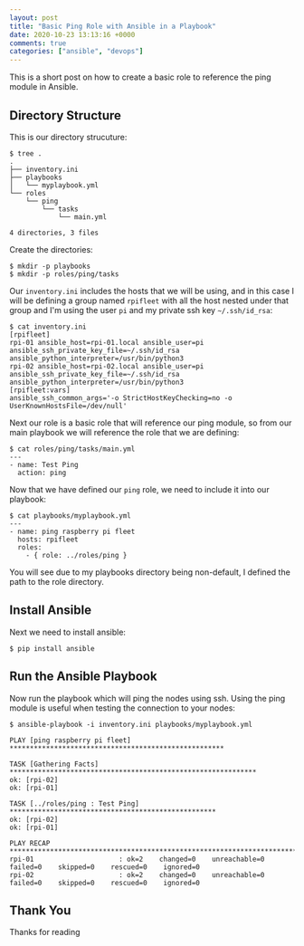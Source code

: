 ```yaml
---
layout: post
title: "Basic Ping Role with Ansible in a Playbook"
date: 2020-10-23 13:13:16 +0000
comments: true
categories: ["ansible", "devops"] 
---
```


This is a short post on how to create a basic role to reference the ping module in Ansible.

## Directory Structure

This is our directory strucuture:

```
$ tree .
.
├── inventory.ini
├── playbooks
│   └── myplaybook.yml
└── roles
    └── ping
        └── tasks
            └── main.yml

4 directories, 3 files
```

Create the directories:

```
$ mkdir -p playbooks
$ mkdir -p roles/ping/tasks
```

Our `inventory.ini` includes the hosts that we will be using, and in this case I will be defining a group named `rpifleet` with all the host nested under that group and I'm using the user `pi` and my private ssh key `~/.ssh/id_rsa`:

```
$ cat inventory.ini
[rpifleet]
rpi-01 ansible_host=rpi-01.local ansible_user=pi ansible_ssh_private_key_file=~/.ssh/id_rsa ansible_python_interpreter=/usr/bin/python3
rpi-02 ansible_host=rpi-02.local ansible_user=pi ansible_ssh_private_key_file=~/.ssh/id_rsa ansible_python_interpreter=/usr/bin/python3
[rpifleet:vars]
ansible_ssh_common_args='-o StrictHostKeyChecking=no -o UserKnownHostsFile=/dev/null'
```

Next our role is a basic role that will reference our ping module, so from our main playbook we will reference the role that we are defining:

```
$ cat roles/ping/tasks/main.yml
---
- name: Test Ping
  action: ping
```

Now that we have defined our `ping` role, we need to include it into our playbook:

```
$ cat playbooks/myplaybook.yml
---
- name: ping raspberry pi fleet
  hosts: rpifleet
  roles:
    - { role: ../roles/ping }
```

You will see due to my playbooks directory being non-default, I defined the path to the role directory.

## Install Ansible

Next we need to install ansible:

```
$ pip install ansible
```

## Run the Ansible Playbook

Now run the playbook which will ping the nodes using ssh. Using the ping module is useful when testing the connection to your nodes:

```
$ ansible-playbook -i inventory.ini playbooks/myplaybook.yml

PLAY [ping raspberry pi fleet] *****************************************************

TASK [Gathering Facts] *************************************************************
ok: [rpi-02]
ok: [rpi-01]

TASK [../roles/ping : Test Ping] ***************************************************
ok: [rpi-02]
ok: [rpi-01]

PLAY RECAP *************************************************************************
rpi-01                     : ok=2    changed=0    unreachable=0    failed=0    skipped=0    rescued=0    ignored=0
rpi-02                     : ok=2    changed=0    unreachable=0    failed=0    skipped=0    rescued=0    ignored=0
```

## Thank You

Thanks for reading
